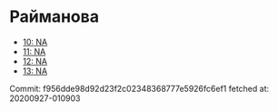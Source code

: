 # Райманова
- [10: NA](10.md)
- [11: NA](11.md)
- [12: NA](12.md)
- [13: NA](13.md)

Commit: f956dde98d92d23f2c02348368777e5926fc6ef1
 fetched at: 20200927-010903
